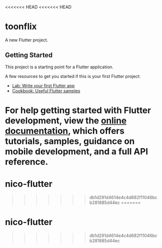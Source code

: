 <<<<<<< HEAD
<<<<<<< HEAD
# toonflix

A new Flutter project.

## Getting Started

This project is a starting point for a Flutter application.

A few resources to get you started if this is your first Flutter project:

- [Lab: Write your first Flutter app](https://docs.flutter.dev/get-started/codelab)
- [Cookbook: Useful Flutter samples](https://docs.flutter.dev/cookbook)

For help getting started with Flutter development, view the
[online documentation](https://docs.flutter.dev/), which offers tutorials,
samples, guidance on mobile development, and a full API reference.
=======
# nico-flutter
>>>>>>> db1d291d4614e4c4d682f11046bcb281885d44ec
=======
# nico-flutter
>>>>>>> db1d291d4614e4c4d682f11046bcb281885d44ec
